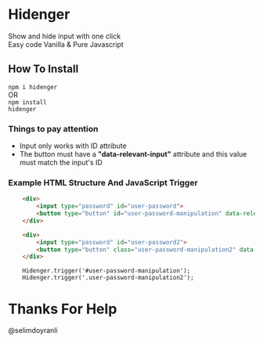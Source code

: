 # Hidenger

Show and hide input with one click  
Easy code Vanilla & Pure Javascript     

## How To Install

<code>npm i hidenger</code> <br>
OR <br>
<code>npm install hidenger</code>

### Things to pay attention

* Input only works with ID attribute
* The button must have a <b>"data-relevant-input"</b> attribute and this value must match the input's ID

### Example HTML Structure And JavaScript Trigger

```HTML
    <div>
        <input type="password" id="user-password">
        <button type="button" id="user-password-manipulation" data-relevant-input="user-password">Show Password</button>
    </div>
```
```HTML
    <div>
        <input type="password" id="user-password2">
        <button type="button" class="user-password-manipulation2" data-relevant-input="user-password2">Show Password</button>
    </div>

```

```JS
    Hidenger.trigger('#user-password-manipulation');
    Hidenger.trigger('.user-password-manipulation2');
```
# Thanks For Help
@selimdoyranli

